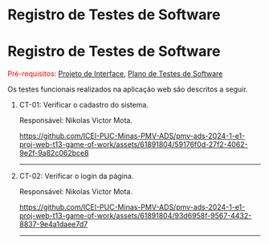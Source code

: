 # Registro de Testes de Software

# Registro de Testes de Software

<span style="color:red">Pré-requisitos: <a href="../documentos/04-Projeto de Interface.md"> Projeto de Interface</a></span>, <a href="../documentos/08-Plano de Testes de Software.md"> Plano de Testes de Software</a>

Os testes funcionais realizados na aplicação web são descritos a seguir.





<ol>
    <li> CT-01: Verificar o cadastro do sistema.

  Responsável: Nikolas Victor Mota.

https://github.com/ICEI-PUC-Minas-PMV-ADS/pmv-ads-2024-1-e1-proj-web-t13-game-of-work/assets/61891804/59176f0d-27f2-4062-9e2f-9a82c062bce8

  </li>
  <hr>

  <li> CT-02: Verificar o login da página.

  Responsável: Nikolas Victor Mota.

https://github.com/ICEI-PUC-Minas-PMV-ADS/pmv-ads-2024-1-e1-proj-web-t13-game-of-work/assets/61891804/93d6958f-9567-4432-8837-9e4a1daee7d7

  </li>
  <hr>
</ol>

